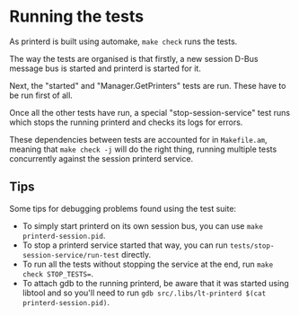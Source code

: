 Running the tests
=================

As printerd is built using automake, `make check` runs the tests.

The way the tests are organised is that firstly, a new session D-Bus
message bus is started and printerd is started for it.

Next, the "started" and "Manager.GetPrinters" tests are run. These
have to be run first of all.

Once all the other tests have run, a special "stop-session-service"
test runs which stops the running printerd and checks its logs for
errors.

These dependencies between tests are accounted for in `Makefile.am`,
meaning that `make check -j` will do the right thing, running multiple
tests concurrently against the session printerd service.

Tips
----

Some tips for debugging problems found using the test suite:

* To simply start printerd on its own session bus, you can use `make
  printerd-session.pid`.
* To stop a printerd service started that way, you can run
  `tests/stop-session-service/run-test` directly.
* To run all the tests without stopping the service at the end, run
  `make check STOP_TESTS=`.
* To attach gdb to the running printerd, be aware that it was started
  using libtool and so you'll need to run `gdb src/.libs/lt-printerd
  $(cat printerd-session.pid)`.

